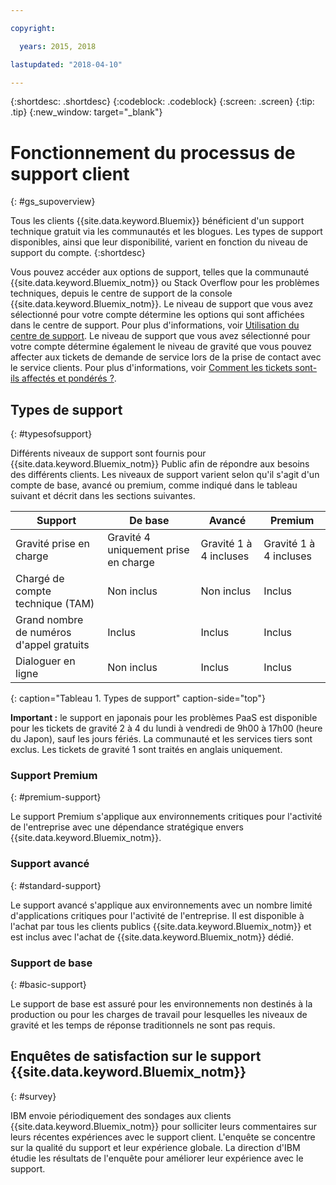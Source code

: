 ```yaml
---

copyright:

  years: 2015, 2018

lastupdated: "2018-04-10"

---
```



{:shortdesc: .shortdesc}
{:codeblock: .codeblock}
{:screen: .screen}
{:tip: .tip}
{:new_window: target="_blank"}

# Fonctionnement du processus de support client
{: #gs_supoverview}

Tous les clients {{site.data.keyword.Bluemix}} bénéficient d'un support technique gratuit via les communautés et les blogues. Les types de support disponibles, ainsi que leur disponibilité, varient en fonction du niveau de support du compte.
{:shortdesc}

Vous pouvez accéder aux options de support, telles que la communauté {{site.data.keyword.Bluemix_notm}} ou Stack Overflow pour les problèmes techniques, depuis le centre de support de la console {{site.data.keyword.Bluemix_notm}}. Le niveau de support que vous avez sélectionné pour votre compte détermine les options qui sont affichées dans le centre de support. Pour plus d'informations, voir [Utilisation du centre de support](/docs/get-support/howtogetsupport.html#using-avatar). Le niveau de support que vous avez sélectionné pour votre compte détermine également le niveau de gravité que vous pouvez affecter aux tickets de demande de service lors de la prise de contact avec le service clients. Pour plus d'informations, voir [Comment les tickets sont-ils affectés et pondérés ?](/docs/get-support/ticketweight.html#support-ticket-severity).

## Types de support
{: #typesofsupport}

Différents niveaux de support sont fournis pour {{site.data.keyword.Bluemix_notm}} Public afin de répondre aux besoins des différents clients. Les niveaux de support varient selon qu'il s'agit d'un compte de base, avancé ou premium, comme indiqué dans le tableau suivant et décrit dans les sections suivantes.

Support | De base | Avancé | Premium
--- | --- | --- | --- |
Gravité prise en charge | Gravité 4 uniquement prise en charge | Gravité 1 à 4 incluses | Gravité 1 à 4 incluses |
Chargé de compte technique (TAM) | Non inclus |  Non inclus | Inclus |
Grand nombre de numéros d'appel gratuits | Inclus | Inclus | Inclus |
Dialoguer en ligne | Non inclus | Inclus | Inclus |
{: caption="Tableau 1. Types de support" caption-side="top"}

**Important :** le support en japonais pour les problèmes PaaS est disponible pour les tickets de gravité 2 à 4 du lundi à vendredi de 9h00 à 17h00 (heure du Japon), sauf les jours fériés. La communauté et les services tiers sont exclus. Les tickets de gravité 1 sont traités en anglais uniquement.

### Support Premium
{: #premium-support}

Le support Premium s'applique aux environnements critiques pour l'activité de l'entreprise avec une dépendance stratégique envers {{site.data.keyword.Bluemix_notm}}.

### Support avancé
{: #standard-support}

Le support avancé s'applique aux environnements avec un nombre limité d'applications critiques pour l'activité de l'entreprise. Il est disponible à l'achat par tous les clients publics {{site.data.keyword.Bluemix_notm}} et est inclus avec l'achat de {{site.data.keyword.Bluemix_notm}} dédié. 

### Support de base
{: #basic-support}

Le support de base est assuré pour les environnements non destinés à la production ou pour les charges de travail pour lesquelles les niveaux de gravité et les temps de réponse traditionnels ne sont pas requis.

## Enquêtes de satisfaction sur le support {{site.data.keyword.Bluemix_notm}}  
{: #survey}

IBM envoie périodiquement des sondages aux clients {{site.data.keyword.Bluemix_notm}} pour solliciter leurs commentaires sur leurs récentes expériences avec le support client. L'enquête se concentre sur la qualité du support et leur expérience globale. La direction d'IBM étudie les résultats de l'enquête pour améliorer leur expérience avec le support.

